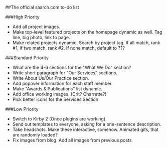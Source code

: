 ##The official saarch.com to-do list

###High Priority
-	Add all project images.
-	Make top-level featured projects on the homepage dynamic as well. Tag line, big photo, link to page.
-	Make related projects dynamic. Search by project tag. If all match, rank #1, if two match, rank #2. If none match, default to ???

###Standard Priority
-	What are the 4-6 sections for the "What We Do" section?
-	Write short paragraph for "Our Services" sections.
-	Write About Us/Our Practice section.
-	Add popover information for each staff member.
-	Make "Awards & Publications" list dynamic.
-	Add office working images. (Crit? Charrette?)
-	Pick better icons for the Services Section

###Low Priority
-	Switch to Kirby 2 (Once plugins are working)
-	Send out templates to everyone, asking for a one-sentence description.
-	Take headshots. Make these interactive, somehow. Animated gifs, that are randomly loaded?
-	Fix images from blog. Add all images from previous posts.